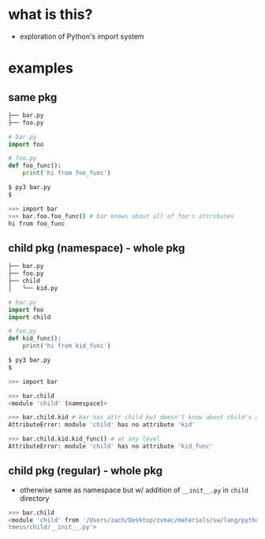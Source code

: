 # what is this?

* exploration of Python's import system

# examples

## same pkg

```sh
├── bar.py
├── foo.py
```

```python
# bar.py
import foo
```

```python
# foo.py
def foo_func():
    print('hi from foo_func')
```

```sh
$ py3 bar.py
$
```

```sh
>>> import bar
>>> bar.foo.foo_func() # bar knows about all of foo's attributes
hi from foo_func
```

## child pkg (namespace) - whole pkg

```sh
├── bar.py
├── foo.py
├── child
│   └── kid.py
```

```python
# bar.py
import foo
import child
```

```python
# foo.py
def kid_func():
    print('hi from kid_func')
```

```sh
$ py3 bar.py
$
```

```sh
>>> import bar

>>> bar.child
<module 'child' (namespace)>

>>> bar.child.kid # bar has attr child but doesn't know about child's attr
AttributeError: module 'child' has no attribute 'kid'

>>> bar.child.kid.kid_func() # at any level
AttributeError: module 'child' has no attribute 'kid_func'
```

## child pkg (regular) - whole pkg

* otherwise same as namespace but w/ addition of `__init__.py` in `child` directory

```sh
>>> bar.child
<module 'child' from '/Users/zach/Desktop/zvmac/materials/sw/lang/python/impor
tmess/child/__init__.py'> 
```
